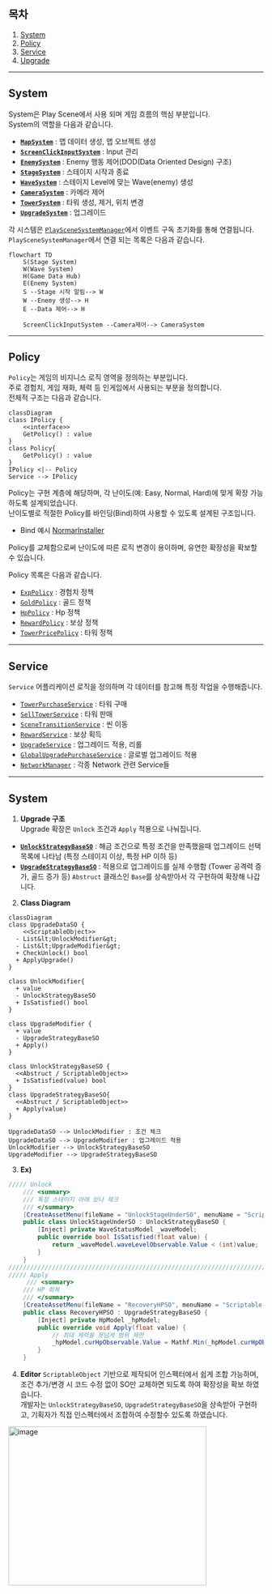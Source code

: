 ## 목차 
1. [System](#system)
2. [Policy](#policy)
3. [Service](#service)
4. [Upgrade](#upgrade)
--- 
## System
System은 Play Scene에서 사용 되며 게임 흐름의 핵심 부분입니다. </br>
System의 역할을 다음과 같습니다.</br>
- [**`MapSystem`**](../GamePlay/System/MapSystem.cs) : 맵 데이터 생성, 맵 오브젝트 생성
- [**`ScreenClickInputSystem`**](../GamePlay/System/ScreenClickInputSystem.cs) : Input 관리
- [**`EnemySystem`**](../GamePlay/System/EnemySystem.cs) : Enemy 행동 제어(DOD(Data Oriented Design) 구조)
- [**`StageSystem`**](../GamePlay/System/StageSystem.cs) : 스테이지 시작과 종료
- [**`WaveSystem`**](../GamePlay/System/WaveSystem.cs) : 스테이지 Level에 맞는 Wave(enemy) 생성
- [**`CameraSystem`**](../GamePlay/System/CameraSystem.cs) : 카메라 제어
- [**`TowerSystem`**](../GamePlay/System/TowerSystem.cs) : 타워 생성, 제거, 위치 변경
- [**`UpgradeSystem`**](../GamePlay/System/UpgradeSystem.cs) : 업그레이드

각 시스템은 [`PlaySceneSystemManager`](../GamePlay/PlaySceneSystemManager.cs)에서 이벤트 구독 초기화를 통해 연결됩니다.</br>
`PlaySceneSystemManager`에서 연결 되는 목록은 다음과 같습니다. 
```mermaid
flowchart TD
    S(Stage System)
    W(Wave System)
    H(Game Data Hub)
    E(Enemy System)
    S --Stage 시작 알림--> W 
    W --Enemy 생성--> H
    E --Data 제어--> H

    ScreenClickInputSystem --Camera제어--> CameraSystem
```
---
## Policy
`Policy`는 게임의 비지니스 로직 영역을 정의하는 부분입니다. </br>
주로 경험치, 게임 재화, 체력 등 인게임에서 사용되는 부분을 정의합니다.</br> 
전체적 구조는 다음과 같습니다.</br>
```mermaid
classDiagram
class IPolicy {
    <<interface>>
    GetPolicy() : value
}
class Policy{
    GetPolicy() : value
}
IPolicy <|-- Policy
Service --> IPolicy
```
Policy는 구현 계층에 해당하며, 각 난이도(예: Easy, Normal, Hard)에 맞게 확장 가능하도록 설계되었습니다.</br>
난이도별로 적절한 Policy를 바인딩(Bind)하여 사용할 수 있도록 설계된 구조입니다.</br>
- Bind 예시 [NormarInstaller](../Core/NormarInstaller.cs) </br>

Policy를 교체함으로써 난이도에 따른 로직 변경이 용이하며, 유연한 확장성을 확보할 수 있습니다.</br>

Policy 목록은 다음과 같습니다.</br>
- [`ExpPolicy`](../GamePlay/_Policy/ExpPolicy.cs) : 경험치 정책
- [`GoldPolicy`](../GamePlay/_Policy/GoldPolicy.cs) : 골드 정책
- [`HpPolicy`](../GamePlay/_Policy/HpPolicy.cs) : Hp 정책
- [`RewardPolicy`](../GamePlay/_Policy/RewardPolicy.cs) : 보상 정책
- [`TowerPricePolicy`](../GamePlay/_Policy/TowerPricePolicy.cs) : 타워 정책

---
## Service
`Service` 어플리케이션 로직을 정의하며 각 데이터를 참고해 특정 작업을 수행해줍니다.</br>
- [`TowerPurchaseService`](../GamePlay/_Service/TowerPurchaseService.cs) : 타워 구매
- [`SellTowerService`](../GamePlay/_Service/SellTowerService.cs) : 타워 판매
- [`SceneTransitionService`](../GamePlay/_Service/SceneTransitionService.cs) : 씬 이동
- [`RewardService`](../GamePlay/_Service/RewardService.cs) : 보상 획득
- [`UpgradeService`](../GamePlay/_Service/UpgradeService.cs) : 업그레이드 적용, 리롤    
- [`GlobalUpgradePurchaseService`](../GamePlay/_Service/GlobalUpgradePurchaseService.cs) : 글로벌 업그레이드 적용
- [`NetworkManager`](../Network/NetworkManager.cs) : 각종 Network 관련 Service들

---
## System 
1. **Upgrade 구조** </br>
Upgrade 확장은 `Unlock` 조건과 `Apply` 적용으로 나눠집니다.
- [**`UnlockStrategyBaseSO`**](../Data/Upgrade/UnlockStrategyBaseSO.cs) : 해금 조건으로 특정 조건을 만족했을때 업그레이드 선택 목록에 나타남 (특정 스테이지 이상, 특정 HP 이하 등)
- [**`UpgradeStrategyBaseSO`**](../Data/Upgrade/UpgradeStrategyBaseSO.cs) : 적용으로 업그레이드를 실제 수행함 (Tower 공격력 증가, 골드 증가 등)
`Abstruct` 클래스인 `Base`를 상속받아서 각 구현하여 확장해 나갑니다.

2. **Class Diagram**
```mermaid
classDiagram
class UpgradeDataSO {
    <<ScriptableObject>>
  - List&lt;UnlockModifier&gt;
  - List&lt;UpgradeModifier&gt;
  + CheckUnlock() bool 
  + ApplyUpgrade() 
}

class UnlockModifier{
  + value
  - UnlockStrategyBaseSO
  + IsSatisfied() bool
}

class UpgradeModifier {
  + value
  - UpgradeStrategyBaseSO
  + Apply()
}

class UnlockStrategyBaseSO {
  <<Abstruct / ScriptableObject>>
  + IsSatisfied(value) bool
}
class UpgradeStrategyBaseSO{
  <<Abstruct / ScriptableObject>>
  + Apply(value)
}

UpgradeDataSO --> UnlockModifier : 조건 체크
UpgradeDataSO --> UpgradeModifier : 업그레이드 적용
UnlockModifier --> UnlockStrategyBaseSO
UpgradeModifier --> UpgradeStrategyBaseSO
```
3. **Ex)**
```C#
///// Unlock
    /// <summary>
    /// 특정 스테이지 아래 있나 체크
    /// </summary>
    [CreateAssetMenu(fileName = "UnlockStageUnderSO", menuName = "Scriptable Objects/Unlock/UnlockStageUnderSO")]
    public class UnlockStageUnderSO : UnlockStrategyBaseSO {
        [Inject] private WaveStatusModel _waveModel;
        public override bool IsSatisfied(float value) {
            return _waveModel.waveLevelObservable.Value < (int)value;
        }
    }
/////////////////////////////////////////////////////////////////////////////////////////
///// Apply
     /// <summary>
    /// HP 회복
    /// </summary>
    [CreateAssetMenu(fileName = "RecoveryHPSO", menuName = "Scriptable Objects/Upgrade/RecoveryHPSO")]
    public class RecoveryHPSO : UpgradeStrategyBaseSO {
        [Inject] private HpModel _hpModel;
        public override void Apply(float value) {
            // 최대 체력을 못넘게 범위 제한
            _hpModel.curHpObservable.Value = Mathf.Min(_hpModel.curHpObservable.Value + (int)value, _hpModel.maxHpObservable.Value);
        }
    }
```
4. **Editor**
`ScriptableObject` 기반으로 제작되어 인스펙터에서 쉽게 조합 가능하며, 조건 추가/변경 시 코드 수정 없이 SO만 교체하면 되도록 하여 확장성을 확보 하였습니다. </br>
개발자는 `UnlockStrategyBaseSO`, `UpgradeStrategyBaseSO`을 상속받아 구현하고, 기획자가 직접 인스펙터에서 조합하여 수정할수 있도록 하였습니다.
<img width="391" height="314" alt="image" src="https://github.com/user-attachments/assets/c222f176-39f6-4a41-8b81-713e5cafed0f" />

